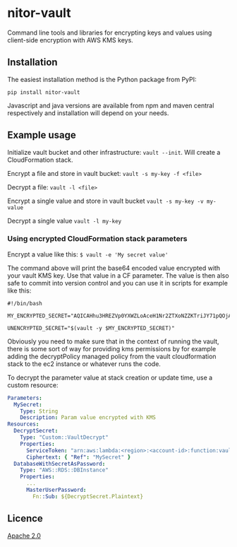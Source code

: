 # nitor-vault

Command line tools and libraries for encrypting keys and values using client-side encryption with AWS KMS keys.

## Installation

The easiest installation method is the Python package from PyPI:

```shell
pip install nitor-vault
```

Javascript and java versions are available from npm and maven central respectively and installation will depend on your needs.

## Example usage

Initialize vault bucket and other infrastructure: `vault --init`. Will create a CloudFormation stack.

Encrypt a file and store in vault bucket: `vault -s my-key -f <file>`

Decrypt a file: `vault -l <file>`

Encrypt a single value and store in vault bucket `vault -s my-key -v my-value`

Decrypt a single value `vault -l my-key`

### Using encrypted CloudFormation stack parameters

Encrypt a value like this: `$ vault -e 'My secret value'`

The command above will print the base64 encoded value encrypted with your vault KMS key.
Use that value in a CF parameter.
The value is then also safe to commit into version control and you can use it in scripts for example like this:

```shell
#!/bin/bash

MY_ENCRYPTED_SECRET="AQICAHhu3HREZVp0YXWZLoAceH1Nr2ZTXoNZZKTriJY71pQOjAHKtG5uYCdJOKYy9dhMEX03AAAAbTBrBgkqhkiG9w0BBwagXjBcAgEAMFcGCSqGSIb3DQEHATAeBglghkgBZQMEAS4wEQQMYy/tKGJFDQP6f9m1AgEQgCq1E1q8I+btMUdwRK8wYFNyE/5ntICNM96VPDnYbeTgcHzLoCx+HM1cGvc"

UNENCRYPTED_SECRET="$(vault -y $MY_ENCRYPTED_SECRET)"
```

Obviously you need to make sure that in the context of running the vault,
there is some sort of way for providing kms permissions by for example adding the decryptPolicy managed policy
from the vault cloudformation stack to the ec2 instance or whatever runs the code.

To decrypt the parameter value at stack creation or update time, use a custom resource:

```yaml
Parameters:
  MySecret:
    Type: String
    Description: Param value encrypted with KMS
Resources:
  DecryptSecret:
    Type: "Custom::VaultDecrypt"
    Properties:
      ServiceToken: "arn:aws:lambda:<region>:<account-id>:function:vault-decrypter"
      Ciphertext: { "Ref": "MySecret" }
  DatabaseWithSecretAsPassword:
    Type: "AWS::RDS::DBInstance"
    Properties:
      ...
      MasterUserPassword:
        Fn::Sub: ${DecryptSecret.Plaintext}
```

## Licence

[Apache 2.0](https://www.apache.org/licenses/LICENSE-2.0)
